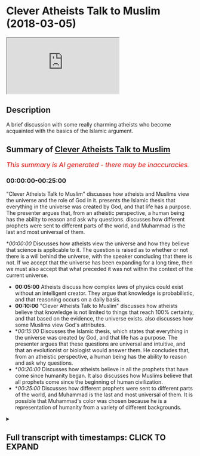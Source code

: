 # Clever Atheists Talk to Muslim (2018-03-05)

<iframe loading='lazy' allow='autoplay' src='https://www.youtube.com/embed/W-yfuJfChvY'></iframe>

## Description

A brief discussion with some really charming atheists who become acquainted with the basics of the Islamic argument.

## Summary of [Clever Atheists Talk to Muslim](https://www.youtube.com/watch?v=W-yfuJfChvY)


*<span style="color:red; font-size:125%">This summary is AI generated - there may be inaccuracies</span>. [](/)*

### <a onclick="modifyYTiframeseektime('0')">00:00:00-00:25:00</a>

 "Clever Atheists Talk to Muslim" discusses how atheists and Muslims view the universe and the role of God in it.  presents the Islamic thesis that everything in the universe was created by God, and that life has a purpose. The presenter argues that, from an atheistic perspective, a human being has the ability to reason and ask why questions.  discusses how different prophets were sent to different parts of the world, and Muhammad is the last and most universal of them.

**<a onclick="modifyYTiframeseektime('0')">00:00:00</a>* Discusses how atheists view the universe and how they believe that science is applicable to it. The question is raised as to whether or not there is a will behind the universe, with the speaker concluding that there is not. If we accept that the universe has been expanding for a long time, then we must also accept that what preceded it was not within the context of the current universe.
* **<a onclick="modifyYTiframeseektime('300')">00:05:00</a>** Atheists discuss how complex laws of physics could exist without an intelligent creator. They argue that knowledge is probabilistic, and that reasoning occurs on a daily basis.
* **<a onclick="modifyYTiframeseektime('600')">00:10:00</a>**  "Clever Atheists Talk to Muslim" discusses how atheists believe that knowledge is not limited to things that reach 100% certainty, and that based on the evidence, the universe exists.  also discusses how some Muslims view God's attributes.
* **<a onclick="modifyYTiframeseektime('900')">00:15:00</a>* Discusses the Islamic thesis, which states that everything in the universe was created by God, and that life has a purpose. The presenter argues that these questions are universal and intuitive, and that an evolutionist or biologist would answer them. He concludes that, from an atheistic perspective, a human being has the ability to reason and ask why questions.
* **<a onclick="modifyYTiframeseektime('1200')">00:20:00</a>* Discusses how atheists believe in all the prophets that have come since humanity began. It also discusses how Muslims believe that all prophets come since the beginning of human civilization.
* **<a onclick="modifyYTiframeseektime('1500')">00:25:00</a>* Discusses how different prophets were sent to different parts of the world, and Muhammad is the last and most universal of them. It is possible that Muhammad's color was chosen because he is a representation of humanity from a variety of different backgrounds.

<details><summary><h2>Full transcript with timestamps: CLICK TO EXPAND</h2></summary>

<a onclick="modifyYTiframeseektime('0')">0:00:00</a> okay with you okay so so here I always  
<a onclick="modifyYTiframeseektime('9')">0:00:09</a> asked a question so if we see your  
<a onclick="modifyYTiframeseektime('11')">0:00:11</a> hovering ball that's expanding and in  
<a onclick="modifyYTiframeseektime('13')">0:00:13</a> any area so we're walking speakers  
<a onclick="modifyYTiframeseektime('14')">0:00:14</a> corner what would we say about this  
<a onclick="modifyYTiframeseektime('16')">0:00:16</a> hovering board okay good excellent so  
<a onclick="modifyYTiframeseektime('21')">0:00:21</a> here I would ask the question that the  
<a onclick="modifyYTiframeseektime('22')">0:00:22</a> universe is an expanding ball yeah okay  
<a onclick="modifyYTiframeseektime('26')">0:00:26</a> if you accept the idea of redshift and  
<a onclick="modifyYTiframeseektime('29')">0:00:29</a> expand the universe the Big Bang Theory  
<a onclick="modifyYTiframeseektime('30')">0:00:30</a> and the second okay so if that's what we  
<a onclick="modifyYTiframeseektime('43')">0:00:43</a> accept yeah so the question would be  
<a onclick="modifyYTiframeseektime('44')">0:00:44</a> okay so we've got a ball that's  
<a onclick="modifyYTiframeseektime('45')">0:00:45</a> expanding which is the universe it has a  
<a onclick="modifyYTiframeseektime('47')">0:00:47</a> cause  
<a onclick="modifyYTiframeseektime('48')">0:00:48</a> now let's with the process of deduction  
<a onclick="modifyYTiframeseektime('50')">0:00:50</a> and inference let's try and see what  
<a onclick="modifyYTiframeseektime('52')">0:00:52</a> what is the nature of the course yeah  
<a onclick="modifyYTiframeseektime('55')">0:00:55</a> history so why is the nature of the  
<a onclick="modifyYTiframeseektime('58')">0:00:58</a> course  
<a onclick="modifyYTiframeseektime('59')">0:00:59</a> why is causing that ball to be even okay  
<a onclick="modifyYTiframeseektime('64')">0:01:04</a> science yeah what is science  
<a onclick="modifyYTiframeseektime('71')">0:01:11</a> [Music]  
<a onclick="modifyYTiframeseektime('80')">0:01:20</a> did you agree that science is applicable  
<a onclick="modifyYTiframeseektime('83')">0:01:23</a> to the 3d world that we live in the  
<a onclick="modifyYTiframeseektime('85')">0:01:25</a> universe that we live in so so so for  
<a onclick="modifyYTiframeseektime('91')">0:01:31</a> instance I like that we live in a  
<a onclick="modifyYTiframeseektime('92')">0:01:32</a> universe right we team and this universe  
<a onclick="modifyYTiframeseektime('94')">0:01:34</a> sigh I would say that I don't know who  
<a onclick="modifyYTiframeseektime('97')">0:01:37</a> defined it the spot I think it's a very  
<a onclick="modifyYTiframeseektime('98')">0:01:38</a> good definition science is the study of  
<a onclick="modifyYTiframeseektime('100')">0:01:40</a> the patterns and regularities of the  
<a onclick="modifyYTiframeseektime('102')">0:01:42</a> universe that's not my definition so no  
<a onclick="modifyYTiframeseektime('109')">0:01:49</a> no all right right so if we're talking  
<a onclick="modifyYTiframeseektime('112')">0:01:52</a> about pre-big bang we're not talking  
<a onclick="modifyYTiframeseektime('114')">0:01:54</a> about the universe pre-big bang right  
<a onclick="modifyYTiframeseektime('129')">0:02:09</a> but if we're saying that the Big Bang  
<a onclick="modifyYTiframeseektime('132')">0:02:12</a> the singularity led to the expanding  
<a onclick="modifyYTiframeseektime('134')">0:02:14</a> universe that exists now then naturally  
<a onclick="modifyYTiframeseektime('137')">0:02:17</a> that which came before the Big Bang was  
<a onclick="modifyYTiframeseektime('138')">0:02:18</a> not within the context of the universe  
<a onclick="modifyYTiframeseektime('144')">0:02:24</a> [Music]  
<a onclick="modifyYTiframeseektime('162')">0:02:42</a> [Music]  
<a onclick="modifyYTiframeseektime('176')">0:02:56</a> because first of first and foremost I  
<a onclick="modifyYTiframeseektime('178')">0:02:58</a> feel like you've given agency to science  
<a onclick="modifyYTiframeseektime('180')">0:03:00</a> science is it is not something that is  
<a onclick="modifyYTiframeseektime('182')">0:03:02</a> is something you do but science is not a  
<a onclick="modifyYTiframeseektime('200')">0:03:20</a> wilt being that causes things to be okay  
<a onclick="modifyYTiframeseektime('210')">0:03:30</a> good so science is how we size and how  
<a onclick="modifyYTiframeseektime('214')">0:03:34</a> we see right the universe and how we  
<a onclick="modifyYTiframeseektime('216')">0:03:36</a> kind of reg how we see the patterns of  
<a onclick="modifyYTiframeseektime('218')">0:03:38</a> the universe and we can break it down to  
<a onclick="modifyYTiframeseektime('220')">0:03:40</a> like physics chemistry and biology etc  
<a onclick="modifyYTiframeseektime('221')">0:03:41</a> yeah okay good so from now perspective I  
<a onclick="modifyYTiframeseektime('225')">0:03:45</a> would say to you is that when we're  
<a onclick="modifyYTiframeseektime('227')">0:03:47</a> talking about the cause of the universe  
<a onclick="modifyYTiframeseektime('228')">0:03:48</a> we're talking about would you agree that  
<a onclick="modifyYTiframeseektime('230')">0:03:50</a> we will talk about a will of some sorts  
<a onclick="modifyYTiframeseektime('233')">0:03:53</a> yeah  
<a onclick="modifyYTiframeseektime('236')">0:03:56</a> I don't think there is a will behind  
<a onclick="modifyYTiframeseektime('239')">0:03:59</a> would you accept because I don't believe  
<a onclick="modifyYTiframeseektime('247')">0:04:07</a> that anyone would create a world  
<a onclick="modifyYTiframeseektime('253')">0:04:13</a> okay boy now before we get to that  
<a onclick="modifyYTiframeseektime('255')">0:04:15</a> before we get to that I'll say to you  
<a onclick="modifyYTiframeseektime('260')">0:04:20</a> that if we're saying before the universe  
<a onclick="modifyYTiframeseektime('263')">0:04:23</a> there was a course and that the inside  
<a onclick="modifyYTiframeseektime('266')">0:04:26</a> the universe should accept that because  
<a onclick="modifyYTiframeseektime('267')">0:04:27</a> science by the way if we're saying  
<a onclick="modifyYTiframeseektime('269')">0:04:29</a> slightly science is just within the  
<a onclick="modifyYTiframeseektime('270')">0:04:30</a> universe we're accepting that patterns  
<a onclick="modifyYTiframeseektime('272')">0:04:32</a> exist with the universe all right so  
<a onclick="modifyYTiframeseektime('274')">0:04:34</a> we're looking at the universe within  
<a onclick="modifyYTiframeseektime('275')">0:04:35</a> like we've seen a pattern each of us  
<a onclick="modifyYTiframeseektime('276')">0:04:36</a> right if there are patterns and laws  
<a onclick="modifyYTiframeseektime('278')">0:04:38</a> you'd except there are laws of physics  
<a onclick="modifyYTiframeseektime('279')">0:04:39</a> yeah so my question good all right so we  
<a onclick="modifyYTiframeseektime('287')">0:04:47</a> accept that the rules of physics yeah oh  
<a onclick="modifyYTiframeseektime('288')">0:04:48</a> and would you accept that these laws of  
<a onclick="modifyYTiframeseektime('291')">0:04:51</a> physics are complicated but would you  
<a onclick="modifyYTiframeseektime('292')">0:04:52</a> say that they are simple really  
<a onclick="modifyYTiframeseektime('295')">0:04:55</a> how do you define complexity and  
<a onclick="modifyYTiframeseektime('297')">0:04:57</a> simplicity if it's complex if we accept  
<a onclick="modifyYTiframeseektime('305')">0:05:05</a> that there are laws of physics which are  
<a onclick="modifyYTiframeseektime('307')">0:05:07</a> complex my question is how did they come  
<a onclick="modifyYTiframeseektime('310')">0:05:10</a> into being and you accept that there's  
<a onclick="modifyYTiframeseektime('312')">0:05:12</a> no such thing as random generations you  
<a onclick="modifyYTiframeseektime('314')">0:05:14</a> said that just now okay let's move what  
<a onclick="modifyYTiframeseektime('321')">0:05:21</a> move aside that I'd ever will now I'm  
<a onclick="modifyYTiframeseektime('323')">0:05:23</a> asking the question is the cause  
<a onclick="modifyYTiframeseektime('324')">0:05:24</a> intelligent or non intelligent okay so  
<a onclick="modifyYTiframeseektime('329')">0:05:29</a> my question so my question to you is how  
<a onclick="modifyYTiframeseektime('332')">0:05:32</a> could you have a complex universe  
<a onclick="modifyYTiframeseektime('334')">0:05:34</a> without intelligence behind it  
<a onclick="modifyYTiframeseektime('338')">0:05:38</a> but you can't have a future too  
<a onclick="modifyYTiframeseektime('342')">0:05:42</a> if you accept life if evolution is  
<a onclick="modifyYTiframeseektime('347')">0:05:47</a> something that we look at in the  
<a onclick="modifyYTiframeseektime('348')">0:05:48</a> biological realm yeah good right so if  
<a onclick="modifyYTiframeseektime('358')">0:05:58</a> there's something that we see on a level  
<a onclick="modifyYTiframeseektime('360')">0:06:00</a> which is biological here we're talking  
<a onclick="modifyYTiframeseektime('363')">0:06:03</a> about the in animals so this is what we  
<a onclick="modifyYTiframeseektime('364')">0:06:04</a> haven't reached the amperage of your  
<a onclick="modifyYTiframeseektime('366')">0:06:06</a> jealousies yet we haven't reached where  
<a onclick="modifyYTiframeseektime('369')">0:06:09</a> chemistry becomes biology we're still at  
<a onclick="modifyYTiframeseektime('371')">0:06:11</a> the stage where it's actually inanimate  
<a onclick="modifyYTiframeseektime('372')">0:06:12</a> objects celestial bodies now which not  
<a onclick="modifyYTiframeseektime('376')">0:06:16</a> having did you see what I'm saying so my  
<a onclick="modifyYTiframeseektime('379')">0:06:19</a> question is how did that how did the  
<a onclick="modifyYTiframeseektime('381')">0:06:21</a> laws of physics come to be in that  
<a onclick="modifyYTiframeseektime('383')">0:06:23</a> context how is it that we have complex  
<a onclick="modifyYTiframeseektime('385')">0:06:25</a> laws of physics in the context of the  
<a onclick="modifyYTiframeseektime('387')">0:06:27</a> universe okay okay  
<a onclick="modifyYTiframeseektime('410')">0:06:50</a> [Music]  
<a onclick="modifyYTiframeseektime('449')">0:07:29</a> okay that's a good question what is  
<a onclick="modifyYTiframeseektime('452')">0:07:32</a> knowledge how do we know what is so this  
<a onclick="modifyYTiframeseektime('467')">0:07:47</a> is a question of knowledge er so of  
<a onclick="modifyYTiframeseektime('469')">0:07:49</a> really epistemology so I was so I'll say  
<a onclick="modifyYTiframeseektime('490')">0:08:10</a> knowledge right how do you know that you  
<a onclick="modifyYTiframeseektime('492')">0:08:12</a> exist but even if you were a dream you'd  
<a onclick="modifyYTiframeseektime('504')">0:08:24</a> be either someone's dream or you'd be a  
<a onclick="modifyYTiframeseektime('507')">0:08:27</a> dream right  
<a onclick="modifyYTiframeseektime('508')">0:08:28</a> so that would prove existence because  
<a onclick="modifyYTiframeseektime('515')">0:08:35</a> III near a if you if you if you were a  
<a onclick="modifyYTiframeseektime('519')">0:08:39</a> dream right if you were a dream you know  
<a onclick="modifyYTiframeseektime('522')">0:08:42</a> how they can say I think therefore I am  
<a onclick="modifyYTiframeseektime('524')">0:08:44</a> he this this is good the Khajiit oh yeah  
<a onclick="modifyYTiframeseektime('527')">0:08:47</a> this cachito was attacked by Nietzsche  
<a onclick="modifyYTiframeseektime('529')">0:08:49</a> who wrote Beyond Good and Evil  
<a onclick="modifyYTiframeseektime('531')">0:08:51</a> I think hero in it that how can you put  
<a onclick="modifyYTiframeseektime('534')">0:08:54</a> how can you presuppose I he said you  
<a onclick="modifyYTiframeseektime('536')">0:08:56</a> can't presuppose I because I um  
<a onclick="modifyYTiframeseektime('538')">0:08:58</a> obviously it's a pronoun it's a personal  
<a onclick="modifyYTiframeseektime('540')">0:09:00</a> pronoun can't presuppose it so I'd agree  
<a onclick="modifyYTiframeseektime('543')">0:09:03</a> with that criticism it's a good put is  
<a onclick="modifyYTiframeseektime('544')">0:09:04</a> the strong criticism from each other  
<a onclick="modifyYTiframeseektime('545')">0:09:05</a> that's why post-modernism is quite  
<a onclick="modifyYTiframeseektime('546')">0:09:06</a> powerful  
<a onclick="modifyYTiframeseektime('556')">0:09:16</a> I'm coming too  
<a onclick="modifyYTiframeseektime('558')">0:09:18</a> how do we know things all right so so  
<a onclick="modifyYTiframeseektime('562')">0:09:22</a> I'm saying - I'm saying to you this yes  
<a onclick="modifyYTiframeseektime('564')">0:09:24</a> I used to how do we know because this  
<a onclick="modifyYTiframeseektime('566')">0:09:26</a> question of knowledge share my I put  
<a onclick="modifyYTiframeseektime('568')">0:09:28</a> this to you because I've said the  
<a onclick="modifyYTiframeseektime('571')">0:09:31</a> problem let us see the solution the  
<a onclick="modifyYTiframeseektime('572')">0:09:32</a> solution is this I believe that the  
<a onclick="modifyYTiframeseektime('574')">0:09:34</a> reasoning we as human beings employ to  
<a onclick="modifyYTiframeseektime('577')">0:09:37</a> know things are not know things is  
<a onclick="modifyYTiframeseektime('578')">0:09:38</a> probabilistic so in other words I know  
<a onclick="modifyYTiframeseektime('581')">0:09:41</a> [Laughter]  
<a onclick="modifyYTiframeseektime('588')">0:09:48</a> it's probabilistic yeah so in the sense  
<a onclick="modifyYTiframeseektime('593')">0:09:53</a> that okay I have a piste emic  
<a onclick="modifyYTiframeseektime('596')">0:09:56</a> probabilistic reasoning yeah that  
<a onclick="modifyYTiframeseektime('598')">0:09:58</a> happens on a on a daily basis for  
<a onclick="modifyYTiframeseektime('600')">0:10:00</a> instance I'm holding this I'm holding  
<a onclick="modifyYTiframeseektime('602')">0:10:02</a> this cup yeah which is whatever yeah I  
<a onclick="modifyYTiframeseektime('604')">0:10:04</a> know I can say with certainty I'm  
<a onclick="modifyYTiframeseektime('607')">0:10:07</a> holding this cup I'm here and I'm  
<a onclick="modifyYTiframeseektime('608')">0:10:08</a> holding this cup why because for me  
<a onclick="modifyYTiframeseektime('610')">0:10:10</a> epistemological II my Y classes  
<a onclick="modifyYTiframeseektime('614')">0:10:14</a> knowledge is not necessarily that which  
<a onclick="modifyYTiframeseektime('616')">0:10:16</a> reaches 100% threshold so for me even  
<a onclick="modifyYTiframeseektime('618')">0:10:18</a> though there might be a one percent  
<a onclick="modifyYTiframeseektime('620')">0:10:20</a> chance that okay I might not be here and  
<a onclick="modifyYTiframeseektime('621')">0:10:21</a> I might be asleep right now  
<a onclick="modifyYTiframeseektime('622')">0:10:22</a> but I'll say probabilistically based on  
<a onclick="modifyYTiframeseektime('626')">0:10:26</a> my experience and based on the factor I  
<a onclick="modifyYTiframeseektime('628')">0:10:28</a> trust my senses that's my presupposition  
<a onclick="modifyYTiframeseektime('630')">0:10:30</a> I'll say okay I'm here and I'm holding  
<a onclick="modifyYTiframeseektime('631')">0:10:31</a> this you get it so so based on the  
<a onclick="modifyYTiframeseektime('634')">0:10:34</a> evidences I put all those evidences  
<a onclick="modifyYTiframeseektime('636')">0:10:36</a> together to come with this kind of  
<a onclick="modifyYTiframeseektime('637')">0:10:37</a> aggregate probability and that happens  
<a onclick="modifyYTiframeseektime('640')">0:10:40</a> subconsciously of us on a daily basis  
<a onclick="modifyYTiframeseektime('641')">0:10:41</a> and then I say okay this is all this  
<a onclick="modifyYTiframeseektime('643')">0:10:43</a> isn't so in the context of the universe  
<a onclick="modifyYTiframeseektime('645')">0:10:45</a> I mean personally I do the same things I  
<a onclick="modifyYTiframeseektime('648')">0:10:48</a> look at them the law and order of the  
<a onclick="modifyYTiframeseektime('650')">0:10:50</a> universe  
<a onclick="modifyYTiframeseektime('650')">0:10:50</a> if you oh yeah all the laws of physics  
<a onclick="modifyYTiframeseektime('652')">0:10:52</a> who at the complicated laws of physics  
<a onclick="modifyYTiframeseektime('653')">0:10:53</a> are both agree exist within the concept  
<a onclick="modifyYTiframeseektime('655')">0:10:55</a> of universe and then I'll say okay  
<a onclick="modifyYTiframeseektime('656')">0:10:56</a> probabilistically looking at the the  
<a onclick="modifyYTiframeseektime('659')">0:10:59</a> options that we have you can either have  
<a onclick="modifyYTiframeseektime('660')">0:11:00</a> done this came from randomness which we  
<a onclick="modifyYTiframeseektime('662')">0:11:02</a> both reject what came from nothing which  
<a onclick="modifyYTiframeseektime('664')">0:11:04</a> we both project or that it was a chain  
<a onclick="modifyYTiframeseektime('666')">0:11:06</a> of X amount of universes which we would  
<a onclick="modifyYTiframeseektime('669')">0:11:09</a> not have any evidence for all that it  
<a onclick="modifyYTiframeseektime('671')">0:11:11</a> was caused into being by an intelligence  
<a onclick="modifyYTiframeseektime('673')">0:11:13</a> so would you say that that is the most  
<a onclick="modifyYTiframeseektime('675')">0:11:15</a> appropriate of the four pieces  
<a onclick="modifyYTiframeseektime('677')">0:11:17</a> the evidence is the course itself so I  
<a onclick="modifyYTiframeseektime('680')">0:11:20</a> believe in causation cause and effect  
<a onclick="modifyYTiframeseektime('690')">0:11:30</a> right so look I don't need to see the  
<a onclick="modifyYTiframeseektime('693')">0:11:33</a> fact that someone you see that horse's  
<a onclick="modifyYTiframeseektime('695')">0:11:35</a> head there I'm assuming this is quite  
<a onclick="modifyYTiframeseektime('700')">0:11:40</a> interesting it's the green thing in the  
<a onclick="modifyYTiframeseektime('701')">0:11:41</a> middle there so horse's head in marble  
<a onclick="modifyYTiframeseektime('703')">0:11:43</a> arch okay maybe many men usually  
<a onclick="modifyYTiframeseektime('711')">0:11:51</a> engineering architecture is dominated by  
<a onclick="modifyYTiframeseektime('713')">0:11:53</a> men so it's probably many so I don't  
<a onclick="modifyYTiframeseektime('723')">0:12:03</a> need to see that construct the  
<a onclick="modifyYTiframeseektime('724')">0:12:04</a> construction the architecture take place  
<a onclick="modifyYTiframeseektime('726')">0:12:06</a> right to know that is made by a designer  
<a onclick="modifyYTiframeseektime('731')">0:12:11</a> or an intelligence right now the same  
<a onclick="modifyYTiframeseektime('733')">0:12:13</a> thing I would say applies with universe  
<a onclick="modifyYTiframeseektime('736')">0:12:16</a> [Music]  
<a onclick="modifyYTiframeseektime('746')">0:12:26</a> you go I'm saying alright so in the  
<a onclick="modifyYTiframeseektime('750')">0:12:30</a> closets the universe  
<a onclick="modifyYTiframeseektime('787')">0:13:07</a> but coming back coming back do you  
<a onclick="modifyYTiframeseektime('792')">0:13:12</a> accept this one saying - I'm saying okay  
<a onclick="modifyYTiframeseektime('795')">0:13:15</a> you got to you know this is the universe  
<a onclick="modifyYTiframeseektime('797')">0:13:17</a> okay we accept that it's got complicated  
<a onclick="modifyYTiframeseektime('798')">0:13:18</a> laws existing within it a lot of physics  
<a onclick="modifyYTiframeseektime('801')">0:13:21</a> right we accept the other course so you  
<a onclick="modifyYTiframeseektime('806')">0:13:26</a> believe there's a simple  
<a onclick="modifyYTiframeseektime('819')">0:13:39</a> [Music]  
<a onclick="modifyYTiframeseektime('825')">0:13:45</a> there's a good point because you're  
<a onclick="modifyYTiframeseektime('827')">0:13:47</a> saying that yeah because what you're  
<a onclick="modifyYTiframeseektime('828')">0:13:48</a> saying is that look the the nature of  
<a onclick="modifyYTiframeseektime('830')">0:13:50</a> the fact that science is changing  
<a onclick="modifyYTiframeseektime('831')">0:13:51</a> indicates that we don't have all the  
<a onclick="modifyYTiframeseektime('833')">0:13:53</a> answers in terms of laws all right but  
<a onclick="modifyYTiframeseektime('836')">0:13:56</a> what I am saying  
<a onclick="modifyYTiframeseektime('837')">0:13:57</a> on a basic teal teeny illogical level  
<a onclick="modifyYTiframeseektime('839')">0:13:59</a> yeah and on a fine-tuning level on a  
<a onclick="modifyYTiframeseektime('842')">0:14:02</a> basic fine-tuning level I'm saying that  
<a onclick="modifyYTiframeseektime('844')">0:14:04</a> on a basic level that the universe  
<a onclick="modifyYTiframeseektime('847')">0:14:07</a> exists and whether it be through  
<a onclick="modifyYTiframeseektime('849')">0:14:09</a> aesthetic judgment or through a  
<a onclick="modifyYTiframeseektime('851')">0:14:11</a> complicated process of science or  
<a onclick="modifyYTiframeseektime('854')">0:14:14</a> whatever it may be we can appreciate the  
<a onclick="modifyYTiframeseektime('855')">0:14:15</a> fact that the universe exists with this  
<a onclick="modifyYTiframeseektime('858')">0:14:18</a> complete complicated mechanisms attached  
<a onclick="modifyYTiframeseektime('859')">0:14:19</a> to it at least  
<a onclick="modifyYTiframeseektime('863')">0:14:23</a> [Music]  
<a onclick="modifyYTiframeseektime('871')">0:14:31</a> well how'd you know that that's not part  
<a onclick="modifyYTiframeseektime('873')">0:14:33</a> of his design well this question so I  
<a onclick="modifyYTiframeseektime('890')">0:14:50</a> would say to look for you to understand  
<a onclick="modifyYTiframeseektime('892')">0:14:52</a> that you'd have to know from life  
<a onclick="modifyYTiframeseektime('893')">0:14:53</a> example uncommon obvious from the  
<a onclick="modifyYTiframeseektime('894')">0:14:54</a> Islamic perspective yeah the attributes  
<a onclick="modifyYTiframeseektime('896')">0:14:56</a> of God from an Islamic perspective so  
<a onclick="modifyYTiframeseektime('898')">0:14:58</a> okay so who NSI in perspective the  
<a onclick="modifyYTiframeseektime('900')">0:15:00</a> attributes of God is that we believe is  
<a onclick="modifyYTiframeseektime('901')">0:15:01</a> one that is all-powerful  
<a onclick="modifyYTiframeseektime('903')">0:15:03</a> thanks for knowledgable that he's  
<a onclick="modifyYTiframeseektime('905')">0:15:05</a> all-knowing and that he's the sustainer  
<a onclick="modifyYTiframeseektime('908')">0:15:08</a> maintained etc okay so that is what we  
<a onclick="modifyYTiframeseektime('910')">0:15:10</a> would consider good or what so he  
<a onclick="modifyYTiframeseektime('914')">0:15:14</a> maintained things yeah exactly so from  
<a onclick="modifyYTiframeseektime('919')">0:15:19</a> that angle and that's also deducible I  
<a onclick="modifyYTiframeseektime('921')">0:15:21</a> would say like come logically  
<a onclick="modifyYTiframeseektime('922')">0:15:22</a> so if God created the universe and the  
<a onclick="modifyYTiframeseektime('925')">0:15:25</a> universe is contingent upon his  
<a onclick="modifyYTiframeseektime('926')">0:15:26</a> existence therefore everything within  
<a onclick="modifyYTiframeseektime('928')">0:15:28</a> the universe is automatically in before  
<a onclick="modifyYTiframeseektime('931')">0:15:31</a> at the will of God  
<a onclick="modifyYTiframeseektime('933')">0:15:33</a> well the will of that entity that exists  
<a onclick="modifyYTiframeseektime('935')">0:15:35</a> outside or is transcendent of the  
<a onclick="modifyYTiframeseektime('936')">0:15:36</a> universe so it's not inside of it  
<a onclick="modifyYTiframeseektime('967')">0:16:07</a> well moving on so hey this is the C  
<a onclick="modifyYTiframeseektime('970')">0:16:10</a> system how I want you guys to know the  
<a onclick="modifyYTiframeseektime('972')">0:16:12</a> the Islamic thesis yeah sorry Islamic  
<a onclick="modifyYTiframeseektime('974')">0:16:14</a> thesis is this so will you say that  
<a onclick="modifyYTiframeseektime('976')">0:16:16</a> instead of believing cuz in the Quran it  
<a onclick="modifyYTiframeseektime('979')">0:16:19</a> says I'm cool woman highly shaken I'm  
<a onclick="modifyYTiframeseektime('980')">0:16:20</a> home we'll call a and this is this  
<a onclick="modifyYTiframeseektime('982')">0:16:22</a> why I use those three or four different  
<a onclick="modifyYTiframeseektime('983')">0:16:23</a> criteria because it's a chronic criteria  
<a onclick="modifyYTiframeseektime('985')">0:16:25</a> it says where they created from nothing  
<a onclick="modifyYTiframeseektime('987')">0:16:27</a> or where they themselves the creators of  
<a onclick="modifyYTiframeseektime('988')">0:16:28</a> themselves so in other words the third  
<a onclick="modifyYTiframeseektime('991')">0:16:31</a> thing is not mentioned because this is  
<a onclick="modifyYTiframeseektime('992')">0:16:32</a> meant to be like understood within the  
<a onclick="modifyYTiframeseektime('994')">0:16:34</a> context so you look at looking at the of  
<a onclick="modifyYTiframeseektime('997')">0:16:37</a> looking at the possibilities of how we  
<a onclick="modifyYTiframeseektime('999')">0:16:39</a> came into existence we've already ruled  
<a onclick="modifyYTiframeseektime('1002')">0:16:42</a> out that we come we can't come from  
<a onclick="modifyYTiframeseektime('1004')">0:16:44</a> nothing and that we couldn't be soft  
<a onclick="modifyYTiframeseektime('1005')">0:16:45</a> creators because we're for us to be  
<a onclick="modifyYTiframeseektime('1007')">0:16:47</a> software is or for University to self  
<a onclick="modifyYTiframeseektime('1009')">0:16:49</a> create it would have to exist and not  
<a onclick="modifyYTiframeseektime('1011')">0:16:51</a> exists at the same time which would be a  
<a onclick="modifyYTiframeseektime('1012')">0:16:52</a> logical contradiction so of these  
<a onclick="modifyYTiframeseektime('1015')">0:16:55</a> options we've concluded that okay that  
<a onclick="modifyYTiframeseektime('1018')">0:16:58</a> the idea of a creator being being the  
<a onclick="modifyYTiframeseektime('1022')">0:17:02</a> initiator of such a process and the  
<a onclick="modifyYTiframeseektime('1023')">0:17:03</a> maintainer of it is the most yeah so  
<a onclick="modifyYTiframeseektime('1029')">0:17:09</a> from that that's the first point so we  
<a onclick="modifyYTiframeseektime('1030')">0:17:10</a> would say that after that's been  
<a onclick="modifyYTiframeseektime('1032')">0:17:12</a> established now the question is what's  
<a onclick="modifyYTiframeseektime('1034')">0:17:14</a> the purpose of life and I want to get on  
<a onclick="modifyYTiframeseektime('1035')">0:17:15</a> and put it this way yeah wanna put this  
<a onclick="modifyYTiframeseektime('1037')">0:17:17</a> way right I put it this way I've been  
<a onclick="modifyYTiframeseektime('1042')">0:17:22</a> talking to the whole time okay look I've  
<a onclick="modifyYTiframeseektime('1051')">0:17:31</a> you just I've used this once this bigger  
<a onclick="modifyYTiframeseektime('1052')">0:17:32</a> screen let me use it again yeah I've  
<a onclick="modifyYTiframeseektime('1054')">0:17:34</a> said that imagine one day yeah  
<a onclick="modifyYTiframeseektime('1059')">0:17:39</a> Your Honor I think have you ever said  
<a onclick="modifyYTiframeseektime('1061')">0:17:41</a> before you're on a train  
<a onclick="modifyYTiframeseektime('1062')">0:17:42</a> yeah you want to train you wake up you  
<a onclick="modifyYTiframeseektime('1065')">0:17:45</a> find yourself like on a train on a boat  
<a onclick="modifyYTiframeseektime('1067')">0:17:47</a> on a ship on a plane or any vehicle and  
<a onclick="modifyYTiframeseektime('1071')">0:17:51</a> you wake up you see yourself and it's  
<a onclick="modifyYTiframeseektime('1072')">0:17:52</a> moving yeah what's the first question  
<a onclick="modifyYTiframeseektime('1075')">0:17:55</a> you can ask yourself what why am I here  
<a onclick="modifyYTiframeseektime('1081')">0:18:01</a> yeah where am I going is that would you  
<a onclick="modifyYTiframeseektime('1083')">0:18:03</a> agree with why am I here and where am I  
<a onclick="modifyYTiframeseektime('1086')">0:18:06</a> going  
<a onclick="modifyYTiframeseektime('1086')">0:18:06</a> what why would you come to that  
<a onclick="modifyYTiframeseektime('1088')">0:18:08</a> conclusion while we walk away those be  
<a onclick="modifyYTiframeseektime('1090')">0:18:10</a> the first questions you'd ask  
<a onclick="modifyYTiframeseektime('1092')">0:18:12</a> [Laughter]  
<a onclick="modifyYTiframeseektime('1099')">0:18:19</a> so these questions are I would say in  
<a onclick="modifyYTiframeseektime('1101')">0:18:21</a> shout out argue that they're intuitive  
<a onclick="modifyYTiframeseektime('1103')">0:18:23</a> yeah so if we accept that do that there  
<a onclick="modifyYTiframeseektime('1107')">0:18:27</a> is time and we're moving forward with  
<a onclick="modifyYTiframeseektime('1108')">0:18:28</a> time and that there will be an end to  
<a onclick="modifyYTiframeseektime('1111')">0:18:31</a> our journey yeah so the questions we  
<a onclick="modifyYTiframeseektime('1113')">0:18:33</a> have to ask in life are the same  
<a onclick="modifyYTiframeseektime('1114')">0:18:34</a> questions as we would ask if we're in  
<a onclick="modifyYTiframeseektime('1115')">0:18:35</a> that vehicle in that context we say why  
<a onclick="modifyYTiframeseektime('1118')">0:18:38</a> am I here and where we go in what am I  
<a onclick="modifyYTiframeseektime('1120')">0:18:40</a> doing here where I come from that's  
<a onclick="modifyYTiframeseektime('1122')">0:18:42</a> another question you want well I just  
<a onclick="modifyYTiframeseektime('1125')">0:18:45</a> thing right so if you woke up on the  
<a onclick="modifyYTiframeseektime('1129')">0:18:49</a> train and you woke up and you started  
<a onclick="modifyYTiframeseektime('1131')">0:18:51</a> asking the passages around you where  
<a onclick="modifyYTiframeseektime('1133')">0:18:53</a> that I come from where am I here where  
<a onclick="modifyYTiframeseektime('1135')">0:18:55</a> am I going  
<a onclick="modifyYTiframeseektime('1135')">0:18:55</a> and then the passenger train saluting  
<a onclick="modifyYTiframeseektime('1137')">0:18:57</a> now listen we don't need to know the  
<a onclick="modifyYTiframeseektime('1139')">0:18:59</a> answer - live for the present just enjoy  
<a onclick="modifyYTiframeseektime('1140')">0:19:00</a> yourself on the train  
<a onclick="modifyYTiframeseektime('1141')">0:19:01</a> what would you say to them maybe but  
<a onclick="modifyYTiframeseektime('1148')">0:19:08</a> then on the other hand I would argue  
<a onclick="modifyYTiframeseektime('1151')">0:19:11</a> that the thing that distinguishes or  
<a onclick="modifyYTiframeseektime('1153')">0:19:13</a> demarcates human being from the rest of  
<a onclick="modifyYTiframeseektime('1155')">0:19:15</a> the animals and inanimate creatures is  
<a onclick="modifyYTiframeseektime('1159')">0:19:19</a> the ability to reason and the ability to  
<a onclick="modifyYTiframeseektime('1162')">0:19:22</a> debilitate let me just be quick  
<a onclick="modifyYTiframeseektime('1164')">0:19:24</a> specific about is 93 the ability to ask  
<a onclick="modifyYTiframeseektime('1167')">0:19:27</a> why I would argue that I don't think on  
<a onclick="modifyYTiframeseektime('1170')">0:19:30</a> that sentient level I don't think how'd  
<a onclick="modifyYTiframeseektime('1180')">0:19:40</a> you know the ask way there might be some  
<a onclick="modifyYTiframeseektime('1185')">0:19:45</a> biological reason for that I think from  
<a onclick="modifyYTiframeseektime('1190')">0:19:50</a> an atheistic from an atheistic  
<a onclick="modifyYTiframeseektime('1193')">0:19:53</a> biological even evolutionary perspective  
<a onclick="modifyYTiframeseektime('1196')">0:19:56</a> an evolutionist will answer that  
<a onclick="modifyYTiframeseektime('1198')">0:19:58</a> question or biologists will answer it  
<a onclick="modifyYTiframeseektime('1199')">0:19:59</a> and commit suicide because there is a  
<a onclick="modifyYTiframeseektime('1202')">0:20:02</a> functionality for that in the context of  
<a onclick="modifyYTiframeseektime('1204')">0:20:04</a> the greater food chain and are they one  
<a onclick="modifyYTiframeseektime('1206')">0:20:06</a> they've identified  
<a onclick="modifyYTiframeseektime('1235')">0:20:35</a> she's right you know  
<a onclick="modifyYTiframeseektime('1239')">0:20:39</a> no no no but she's right no that's right  
<a onclick="modifyYTiframeseektime('1244')">0:20:44</a> that's right I like I like that then  
<a onclick="modifyYTiframeseektime('1246')">0:20:46</a> that's good point and you made a good  
<a onclick="modifyYTiframeseektime('1247')">0:20:47</a> point as well no I'm not trying you did  
<a onclick="modifyYTiframeseektime('1249')">0:20:49</a> no no I like the consciousness point I  
<a onclick="modifyYTiframeseektime('1250')">0:20:50</a> do like it but you made a good point as  
<a onclick="modifyYTiframeseektime('1251')">0:20:51</a> well  
<a onclick="modifyYTiframeseektime('1252')">0:20:52</a> there is no third person evidence to  
<a onclick="modifyYTiframeseektime('1254')">0:20:54</a> suggest that we're conscious the only  
<a onclick="modifyYTiframeseektime('1256')">0:20:56</a> example we'd only unreasoning we have is  
<a onclick="modifyYTiframeseektime('1258')">0:20:58</a> first-person subjective experience  
<a onclick="modifyYTiframeseektime('1259')">0:20:59</a> that's the only reason we can accomplish  
<a onclick="modifyYTiframeseektime('1261')">0:21:01</a> this under a microscope there's a long  
<a onclick="modifyYTiframeseektime('1263')">0:21:03</a> discussion on that I made a video on  
<a onclick="modifyYTiframeseektime('1264')">0:21:04</a> this saying so what I would say was  
<a onclick="modifyYTiframeseektime('1289')">0:21:29</a> right so the things this is follows  
<a onclick="modifyYTiframeseektime('1291')">0:21:31</a> right I haven't gotten selective the  
<a onclick="modifyYTiframeseektime('1293')">0:21:33</a> fullest our thesis yet so we're saying  
<a onclick="modifyYTiframeseektime('1296')">0:21:36</a> that God fare the universe etc okay he  
<a onclick="modifyYTiframeseektime('1299')">0:21:39</a> maintains it sustains that he's powerful  
<a onclick="modifyYTiframeseektime('1300')">0:21:40</a> he's got that capacity moreover we will  
<a onclick="modifyYTiframeseektime('1303')">0:21:43</a> say that now those questions if you were  
<a onclick="modifyYTiframeseektime('1306')">0:21:46</a> to ask them those in need those who need  
<a onclick="modifyYTiframeseektime('1312')">0:21:52</a> to ask  
<a onclick="modifyYTiframeseektime('1319')">0:21:59</a> anyways as I was saying right yeah so  
<a onclick="modifyYTiframeseektime('1325')">0:22:05</a> the question so we say that there were  
<a onclick="modifyYTiframeseektime('1327')">0:22:07</a> intermediaries yeah God communicated  
<a onclick="modifyYTiframeseektime('1330')">0:22:10</a> with the human beings through prophets  
<a onclick="modifyYTiframeseektime('1332')">0:22:12</a> so you know Old Testament prophecy I'm  
<a onclick="modifyYTiframeseektime('1334')">0:22:14</a> sure you've heard of like Abraham Moses  
<a onclick="modifyYTiframeseektime('1336')">0:22:16</a> Jesus etc for us we believe is the  
<a onclick="modifyYTiframeseektime('1341')">0:22:21</a> prophet all right so all of those  
<a onclick="modifyYTiframeseektime('1342')">0:22:22</a> prophets came of that message to believe  
<a onclick="modifyYTiframeseektime('1345')">0:22:25</a> in one God to worship one God and to do  
<a onclick="modifyYTiframeseektime('1347')">0:22:27</a> good works and they also came with some  
<a onclick="modifyYTiframeseektime('1349')">0:22:29</a> kind of evidence to prove that little  
<a onclick="modifyYTiframeseektime('1351')">0:22:31</a> prophets okay and so they we also  
<a onclick="modifyYTiframeseektime('1354')">0:22:34</a> believe that human being was was created  
<a onclick="modifyYTiframeseektime('1357')">0:22:37</a> with an intuitive belief or you could  
<a onclick="modifyYTiframeseektime('1360')">0:22:40</a> say in intrinsic yeah predisposition to  
<a onclick="modifyYTiframeseektime('1364')">0:22:44</a> believe in God so what prophets and  
<a onclick="modifyYTiframeseektime('1367')">0:22:47</a> messengers came to do was to reinforce  
<a onclick="modifyYTiframeseektime('1368')">0:22:48</a> that belief or to remind human being of  
<a onclick="modifyYTiframeseektime('1371')">0:22:51</a> the original creation and the original  
<a onclick="modifyYTiframeseektime('1373')">0:22:53</a> purpose so all of those prophets came  
<a onclick="modifyYTiframeseektime('1375')">0:22:55</a> before time was the message in the  
<a onclick="modifyYTiframeseektime('1376')">0:22:56</a> miracle or the message in the evidence  
<a onclick="modifyYTiframeseektime('1378')">0:22:58</a> like Jesus Moses Muhammad to tell people  
<a onclick="modifyYTiframeseektime('1381')">0:23:01</a> who they are and basically to worship  
<a onclick="modifyYTiframeseektime('1385')">0:23:05</a> Him God so it's aslam there's two  
<a onclick="modifyYTiframeseektime('1393')">0:23:13</a> Islam's yeah all right so it's LOM the  
<a onclick="modifyYTiframeseektime('1397')">0:23:17</a> Prophet Muhammad from his coming onwards  
<a onclick="modifyYTiframeseektime('1398')">0:23:18</a> about 1400 or four years yeah but what  
<a onclick="modifyYTiframeseektime('1401')">0:23:21</a> we're talking about Islam what we  
<a onclick="modifyYTiframeseektime('1403')">0:23:23</a> consider Islam is because LOM means  
<a onclick="modifyYTiframeseektime('1405')">0:23:25</a> counselor Advocaat is Islam Islam Islam  
<a onclick="modifyYTiframeseektime('1407')">0:23:27</a> means submission so it was interesting I  
<a onclick="modifyYTiframeseektime('1410')">0:23:30</a> always use this point Rousseau says  
<a onclick="modifyYTiframeseektime('1411')">0:23:31</a> Rousseau as a French philosopher he says  
<a onclick="modifyYTiframeseektime('1413')">0:23:33</a> man is born free he said man is born  
<a onclick="modifyYTiframeseektime('1426')">0:23:46</a> free no man is born free but everywhere  
<a onclick="modifyYTiframeseektime('1429')">0:23:49</a> and changed yeah we would say that  
<a onclick="modifyYTiframeseektime('1431')">0:23:51</a> everyone and the Quran says is that  
<a onclick="modifyYTiframeseektime('1433')">0:23:53</a> everyone is enslaved to something  
<a onclick="modifyYTiframeseektime('1437')">0:23:57</a> 1,440 is yeah they came before that so  
<a onclick="modifyYTiframeseektime('1449')">0:24:09</a> yeah so we right right so yeah mm yeah  
<a onclick="modifyYTiframeseektime('1455')">0:24:15</a> yeah right so we believe in all that so  
<a onclick="modifyYTiframeseektime('1457')">0:24:17</a> so long as humans have been on the earth  
<a onclick="modifyYTiframeseektime('1458')">0:24:18</a> we believe they have been prophets yeah  
<a onclick="modifyYTiframeseektime('1470')">0:24:30</a> so we believe that all of the prophets  
<a onclick="modifyYTiframeseektime('1473')">0:24:33</a> came since you mum yeah  
<a onclick="modifyYTiframeseektime('1479')">0:24:39</a> Homo sapiens Homo sapiens yes no no so  
<a onclick="modifyYTiframeseektime('1485')">0:24:45</a> what humans what the Islamic narrative  
<a onclick="modifyYTiframeseektime('1487')">0:24:47</a> is so long as there has been human  
<a onclick="modifyYTiframeseektime('1489')">0:24:49</a> civilization and human beings there has  
<a onclick="modifyYTiframeseektime('1492')">0:24:52</a> been messages and prophets to tell  
<a onclick="modifyYTiframeseektime('1494')">0:24:54</a> people about the message of Islam okay  
<a onclick="modifyYTiframeseektime('1496')">0:24:56</a> so that extends backwards so Abraham was  
<a onclick="modifyYTiframeseektime('1499')">0:24:59</a> a missive atomium prophet and formation  
<a onclick="modifyYTiframeseektime('1502')">0:25:02</a> we know that Mesopotamia was one of the  
<a onclick="modifyYTiframeseektime('1503')">0:25:03</a> first civilizations yeah yeah right  
<a onclick="modifyYTiframeseektime('1509')">0:25:09</a> so so long as there's been human beings  
<a onclick="modifyYTiframeseektime('1511')">0:25:11</a> what we say we say human being to be  
<a onclick="modifyYTiframeseektime('1514')">0:25:14</a> over extended yeah so yeah  
<a onclick="modifyYTiframeseektime('1522')">0:25:22</a> so that all of those profits came with  
<a onclick="modifyYTiframeseektime('1525')">0:25:25</a> that fundamental message  
<a onclick="modifyYTiframeseektime('1537')">0:25:37</a> I would say that that presupposes two  
<a onclick="modifyYTiframeseektime('1578')">0:26:18</a> things and both of them are fallacious  
<a onclick="modifyYTiframeseektime('1580')">0:26:20</a> actually it's fallacious reasoning let  
<a onclick="modifyYTiframeseektime('1582')">0:26:22</a> me tell you why  
<a onclick="modifyYTiframeseektime('1583')">0:26:23</a> yeah fallacy because even if that was  
<a onclick="modifyYTiframeseektime('1588')">0:26:28</a> the case  
<a onclick="modifyYTiframeseektime('1589')">0:26:29</a> let's just let's go with the ugly all  
<a onclick="modifyYTiframeseektime('1592')">0:26:32</a> right so if I say the argument is that  
<a onclick="modifyYTiframeseektime('1594')">0:26:34</a> okay human being have has an existential  
<a onclick="modifyYTiframeseektime('1596')">0:26:36</a> crisis that's the origin yeah therefore  
<a onclick="modifyYTiframeseektime('1601')">0:26:41</a> that is the origin of religion yeah I'll  
<a onclick="modifyYTiframeseektime('1604')">0:26:44</a> say then okay then if you're saying  
<a onclick="modifyYTiframeseektime('1605')">0:26:45</a> therefore religion is wrong that's the  
<a onclick="modifyYTiframeseektime('1607')">0:26:47</a> genetic fallacy yeah so genetic fallacy  
<a onclick="modifyYTiframeseektime('1611')">0:26:51</a> is to say that something is wrong as a  
<a onclick="modifyYTiframeseektime('1613')">0:26:53</a> result of it because of its origins  
<a onclick="modifyYTiframeseektime('1616')">0:26:56</a> which is which is false wisdom yeah  
<a onclick="modifyYTiframeseektime('1627')">0:27:07</a> nananana if we're saying that human  
<a onclick="modifyYTiframeseektime('1629')">0:27:09</a> being has an existential crisis and  
<a onclick="modifyYTiframeseektime('1631')">0:27:11</a> therefore human being has not crazed  
<a onclick="modifyYTiframeseektime('1635')">0:27:15</a> religion has felt the need to ask  
<a onclick="modifyYTiframeseektime('1636')">0:27:16</a> questions like why and whatever like why  
<a onclick="modifyYTiframeseektime('1638')">0:27:18</a> am i hearing things and therefore these  
<a onclick="modifyYTiframeseektime('1640')">0:27:20</a> questions are social constructs if you  
<a onclick="modifyYTiframeseektime('1642')">0:27:22</a> will yeah it doesn't mean that so my  
<a onclick="modifyYTiframeseektime('1647')">0:27:27</a> point to you is this is that right  
<a onclick="modifyYTiframeseektime('1650')">0:27:30</a> that's all right it's okay so the point  
<a onclick="modifyYTiframeseektime('1658')">0:27:38</a> I'm trying to kind of get to is this so  
<a onclick="modifyYTiframeseektime('1661')">0:27:41</a> Islam as a thesis the final prophet is  
<a onclick="modifyYTiframeseektime('1664')">0:27:44</a> for Muhammad now the main difference  
<a onclick="modifyYTiframeseektime('1666')">0:27:46</a> between Prophet Muhammad and all the  
<a onclick="modifyYTiframeseektime('1667')">0:27:47</a> other problems that came before him and  
<a onclick="modifyYTiframeseektime('1669')">0:27:49</a> our thesis I'll get a few on online now  
<a onclick="modifyYTiframeseektime('1680')">0:28:00</a> some videos some guy with a knife or a  
<a onclick="modifyYTiframeseektime('1685')">0:28:05</a> gun you know I'm gonna black flag behind  
<a onclick="modifyYTiframeseektime('1688')">0:28:08</a> this cup here this man is talking about  
<a onclick="modifyYTiframeseektime('1692')">0:28:12</a> you know Prophet Muhammad in this cup  
<a onclick="modifyYTiframeseektime('1694')">0:28:14</a> anyways what I was gonna say was that  
<a onclick="modifyYTiframeseektime('1697')">0:28:17</a> the main point of demarcation is that we  
<a onclick="modifyYTiframeseektime('1700')">0:28:20</a> will say that for Muhammad he was a  
<a onclick="modifyYTiframeseektime('1703')">0:28:23</a> universal messenger which is mentioned  
<a onclick="modifyYTiframeseektime('1706')">0:28:26</a> in Chapter 7 verse 150 of the Quran so  
<a onclick="modifyYTiframeseektime('1708')">0:28:28</a> he was sent for all of humankind whereas  
<a onclick="modifyYTiframeseektime('1710')">0:28:30</a> all of the other prophets were sent for  
<a onclick="modifyYTiframeseektime('1712')">0:28:32</a> their localities in their times that's  
<a onclick="modifyYTiframeseektime('1715')">0:28:35</a> the time and even in the Bible if you  
<a onclick="modifyYTiframeseektime('1716')">0:28:36</a> look at like Matthew and Mark Jesus was  
<a onclick="modifyYTiframeseektime('1718')">0:28:38</a> meant to assay  
<a onclick="modifyYTiframeseektime('1720')">0:28:40</a> what why so we would say we would accept  
<a onclick="modifyYTiframeseektime('1726')">0:28:46</a> that there were prophets that were  
<a onclick="modifyYTiframeseektime('1727')">0:28:47</a> probably sent to these areas we believe  
<a onclick="modifyYTiframeseektime('1730')">0:28:50</a> in black prophet so Moses for us as a  
<a onclick="modifyYTiframeseektime('1731')">0:28:51</a> black man yeah  
<a onclick="modifyYTiframeseektime('1733')">0:28:53</a> we have local man who's a black man we  
<a onclick="modifyYTiframeseektime('1734')">0:28:54</a> have to wait for us there's a hadith  
<a onclick="modifyYTiframeseektime('1736')">0:28:56</a> that says 124,000 prophets so 134,000 to  
<a onclick="modifyYTiframeseektime('1741')">0:29:01</a> represent the scope of humanity  
<a onclick="modifyYTiframeseektime('1743')">0:29:03</a> aforetime so there were prophets that  
<a onclick="modifyYTiframeseektime('1746')">0:29:06</a> were you like for example depictions of  
<a onclick="modifyYTiframeseektime('1749')">0:29:09</a> Jesus are kind of white there are we  
<a onclick="modifyYTiframeseektime('1751')">0:29:11</a> have conflicting narration some say that  
<a onclick="modifyYTiframeseektime('1752')">0:29:12</a> he's kind of brown that brought darker  
<a onclick="modifyYTiframeseektime('1754')">0:29:14</a> to me and some say that he is kind of  
<a onclick="modifyYTiframeseektime('1756')">0:29:16</a> like white Muhammad was maybe this man's  
<a onclick="modifyYTiframeseektime('1760')">0:29:20</a> color yeah so the thing is really and  
<a onclick="modifyYTiframeseektime('1763')">0:29:23</a> truly we have a range of different in  
<a onclick="modifyYTiframeseektime('1765')">0:29:25</a> this hammock narrative we have a range  
<a onclick="modifyYTiframeseektime('1767')">0:29:27</a> of different prophets but all of them  
<a onclick="modifyYTiframeseektime('1768')">0:29:28</a> came from a variety of different  
<a onclick="modifyYTiframeseektime('1769')">0:29:29</a> countries and different places Mohammad  
<a onclick="modifyYTiframeseektime('1773')">0:29:33</a> represents the last of those he's not  
<a onclick="modifyYTiframeseektime('1775')">0:29:35</a> white and he's not black he's somewhere  
<a onclick="modifyYTiframeseektime('1777')">0:29:37</a> in between if you think about it so why  
<a onclick="modifyYTiframeseektime('1779')">0:29:39</a> is probably it may be because to kind of  
<a onclick="modifyYTiframeseektime('1782')">0:29:42</a> represent as much of humanity as  
<a onclick="modifyYTiframeseektime('1784')">0:29:44</a> possible possibly from a racial  
<a onclick="modifyYTiframeseektime('1786')">0:29:46</a> perspective but you could also say that  
<a onclick="modifyYTiframeseektime('1788')">0:29:48</a> he was centrally located because Saudi  
<a onclick="modifyYTiframeseektime('1791')">0:29:51</a> Arabia if you look at world map is kind  
<a onclick="modifyYTiframeseektime('1793')">0:29:53</a> of centrally located so it's the  
<a onclick="modifyYTiframeseektime('1795')">0:29:55</a> expansion of Islam Westwood an eastward  
</details>
